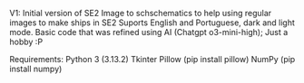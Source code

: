 V1:
    Initial version of SE2 Image to schschematics to help using regular images to make ships in SE2
    Suports English and Portuguese, dark and light mode.
    Basic code that was refined using AI (Chatgpt o3-mini-high);
Just a hobby :P

Requirements:
    Python 3 (3.13.2)
    Tkinter
    Pillow (pip install pillow)
    NumPy (pip install numpy)